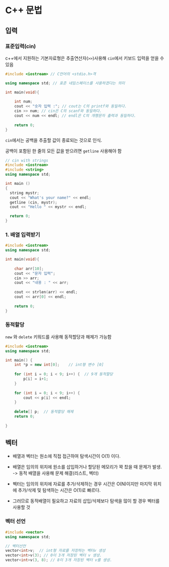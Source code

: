 # C++ 문법

## 입력

### 표준입력(cin)

c++에서 지원하는 기본자료형은 추출연산자(`>>`)사용해 `cin`에서 키보드 입력을 얻을 수 있음

```c++
#include <iostream> // C언어의 <stdio.h>격

using namespace std; // 표준 네임스페이스를 사용하겠다는 의미

int main(void){
    
    int num;
    cout << "숫자 입력 :"; // cout는 C의 printf와 동일하다.
    cin >> num; // cin은 C의 scanf와 동일하다.
    cout << num << endl; // endl은 C의 개행문자 출력과 동일하다.
    
    return 0;
}
```

`cin`에서는 공백을 추출할 값이 종료되는 것으로 인식. 



공백이 포함된 한 줄의 모든 값을 받으려면 `getline` 사용해야 함

```cpp
// cin with strings
#include <iostream>
#include <string>
using namespace std;

int main ()
{
  string mystr;
  cout << "What's your name?" << endl;
  getline (cin, mystr);
  cout << "Hello " << mystr << endl;

  return 0;
}
```





### 1. 배열 입력받기

```cpp
#include <iostream>
using namespace std;

int main(void){
    
    char arr[10];
    cout << "문자 입력";
    cin >> arr; 
    cout << "내용 : " << arr;
    
    cout << strlen(arr) << endl; 
    cout << arr[0] << endl;
    
    return 0;
}
```

### 동적할당

`new` 와 `delete` 키워드를 사용해 동적할당과 해제가 가능함

```cpp
#include <iostream>
using namespace std;

int main() {
    int *p = new int[0];    // int형 변수 [0]
    
    for (int i = 0; i < 9; i++) {  // 9개 동적할당
        p[i] = i+1;
    }
    
    for (int i = 0; i < 9; i++) {
        cout << p[i] << endl;
    }
    
    delete[] p;  // 동적할당 해제
    return 0;
    
}
```





## 벡터

- 배열과 벡터는 원소에 직접 접근하여 탐색시간이 O(1) 이다. 

- 배열은 임의의 위치에 원소를 삽입하거나 할당된 메모리가 꽉 찼을 때 문제가 발생. -> 동적 배열을 사용해 문제 해결(리스트, 벡터)
- 벡터는 임의의 위치에 자료를 추가/삭제하는 경우 시간은 O(N)이지만 마지막 위치에 추가/삭제 및 탐색하는 시간은 O(1)로 빠르다.
- 그러므로 동적배열이 필요하고 자료의 삽입/삭제보다 탐색을 많이 할 경우 벡터를 사용할 것

### 벡터 선언

```cpp
#include <vector>
using namespace std;

// 벡터선언
vector<int>v;  // int형 자료를 저장하는 벡터v 생성
vector<int>v(3); // 0이 3개 저장된 벡터 v 생성.
vector<int>v(3, 8); // 8이 3개 저장된 벡터 v를 생성.
```



